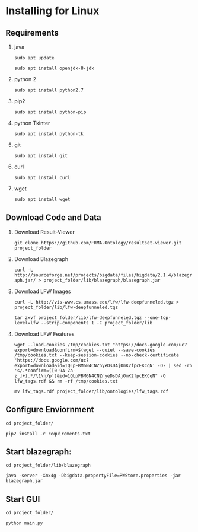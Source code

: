 # Installing for Linux

## Requirements
1. java

   `sudo apt update`
   
   `sudo apt install openjdk-8-jdk`

2. python 2

   `sudo apt install python2.7`

3. pip2

   `sudo apt install python-pip`

4. python Tkinter

   `sudo apt install python-tk`

5. git

   `sudo apt install git`

6. curl

   `sudo apt install curl`

7. wget

   `sudo apt install wget`


## Download Code and Data

1. Download Result-Viewer

   `git clone https://github.com/FRMA-Ontology/resultset-viewer.git project_folder`

2. Download Blazegraph

   `curl -L http://sourceforge.net/projects/bigdata/files/bigdata/2.1.4/blazegraph.jar/ > project_folder/lib/blazegraph/blazegraph.jar`

3. Download LFW Images

   `curl -L http://vis-www.cs.umass.edu/lfw/lfw-deepfunneled.tgz > project_folder/lib/lfw-deepfunneled.tgz`
   
   `tar zxvf project_folder/lib/lfw-deepfunneled.tgz --one-top-level=lfw --strip-components 1 -C project_folder/lib`

4. Download LFW Features

   `wget --load-cookies /tmp/cookies.txt "https://docs.google.com/uc?export=download&confirm=$(wget --quiet --save-cookies /tmp/cookies.txt --keep-session-cookies --no-check-certificate 'https://docs.google.com/uc?export=download&id=1QLpFBM6N4CNZnyeDsDAjOmK2fpcEKCqN' -O- | sed -rn 's/.*confirm=([0-9A-Za-z_]+).*/\1\n/p')&id=1QLpFBM6N4CNZnyeDsDAjOmK2fpcEKCqN" -O lfw_tags.rdf && rm -rf /tmp/cookies.txt`

   `mv lfw_tags.rdf project_folder/lib/ontologies/lfw_tags.rdf`


## Configure Enviornment

   `cd project_folder/`
   
   `pip2 install -r requirements.txt`


## Start blazegraph:

   `cd project_folder/lib/blazegraph`
   
   `java -server -Xmx4g -Dbigdata.propertyFile=RWStore.properties -jar blazegraph.jar`


## Start GUI

   `cd project_folder/`
   
   `python main.py`
